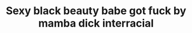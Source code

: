---
layout: post
title: Sexy black beauty babe got fuck by mamba dick interracial
duration: '06:59'
view: 285
rate: 2
video: 'https://flashservice.xvideos.com/embedframe/27177775'
category: 
 - black
tags: 
 - big-black-cock
priority: 0.9
changefreq: daily
---